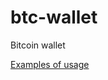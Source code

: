 # btc-wallet
Bitcoin wallet

[Examples of usage](https://github.com/sergibondarenko/btc-wallet/blob/master/examples.js)
